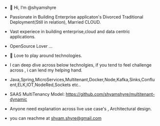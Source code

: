 - 👋 Hi, I’m @shyamshyre
- Passionate in Building Enterprise applicaton's Divorced Traditional Deployment(Still in relation), Married CLOUD.
- Vast experiece in building enterprise,cloud and data centric applications.
- OpenSource Lover ...
- 👀 Love to play around technologies.
- I can deep dive across below technolgies, if you tend to feel challenge across , i can lend my helping hand.
- Java,Spring,MicroServices,Multitenant,Docker,Node,Kafka,Sinks,Confluent,ELK,IOT,NodeRed,Sockets etc..
- SAAS MultiTenancy Model:  https://github.com/shyamshyre/multitenant-dynamic

- Anyone need explanation across live use case's , Architectural design.
- you can reachme at shyam.shyre@gmail.com

